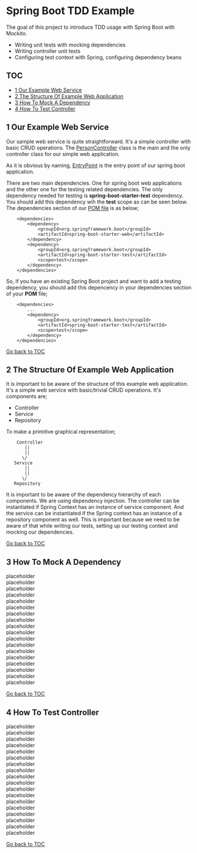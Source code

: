 Spring Boot TDD Example
=======================
The goal of this project to introduce TDD usage with Spring Boot with Mockito. 

- Writing unit tests with mocking dependencies
- Writing controller unit tests
- Configuring test context with Spring, configuring dependency beans

TOC
---
- [1 Our Example Web Service](#1-our-example-web-service) <br/>
- [2 The Structure Of Example Web Application](#2-the-structure-of-example-web-application) <br/>
- [3 How To Mock A Dependency](#3-how-to-mock-a-dependency) <br/>
- [4 How To Test Controller](#4-how-to-test-controller) <br/>

1 Our Example Web Service
-------------------------
Our sample web service is quite straightforward. It's a simple controller with basic CRUD operations.
The [PersonController](https://github.com/bzdgn/spring-boot-tdd-example/blob/master/src/main/java/com/levo/tdd/controller/PersonController.java) class is the main and the only controller class for our simple web application.

As it is obvious by naming, [EntryPoint](https://github.com/bzdgn/spring-boot-tdd-example/blob/master/src/main/java/com/levo/tdd/EntryPoint.java) is the entry point of our spring boot application.

There are two main dependencies. One for spring boot web applications and the other one for the testing
related dependencies. The only dependency needed for testing is **spring-boot-starter-test** dependency.
You should add this dependency wih the **test** scope as can be seen below. The dependencies section of our
[POM file](https://github.com/bzdgn/spring-boot-tdd-example/blob/master/pom.xml) is as below;


```
	<dependencies>
		<dependency>
			<groupId>org.springframework.boot</groupId>
			<artifactId>spring-boot-starter-web</artifactId>
		</dependency>
		<dependency>
			<groupId>org.springframework.boot</groupId>
			<artifactId>spring-boot-starter-test</artifactId>
			<scope>test</scope>
		</dependency>
	</dependencies>
```

So, if you have an existing Spring Boot project and want to add a testing dependency, you should add this
depencency in your dependencies section of your **POM** file;

```
	<dependencies>
		...
		<dependency>
			<groupId>org.springframework.boot</groupId>
			<artifactId>spring-boot-starter-test</artifactId>
			<scope>test</scope>
		</dependency>
	</dependencies>
```

[Go back to TOC](#toc)


2 The Structure Of Example Web Application
------------------------------------------
It is important to be aware of the structure of this example web application. It's a simple web service
with basic/trivial CRUD operations. It's components are;

- Controller
- Service
- Repository

To make a primitive graphical representation;

```
	Controller
	   ||
	   ||
      \/
   Service
	   ||
	   ||
      \/
   Repository
```

It is important to be aware of the dependency hierarchy of each components. We are using dependency injection.
The controller can be instantiated if Spring Context has an instance of service component. And the service can
be instantiated if the Spring context has an instance of a repository component as well. This is important because
we need to be aware of that while writing our tests, setting up our testing context and mocking our dependencies.

[Go back to TOC](#toc)


3 How To Mock A Dependency
--------------------------
placeholder<br/>
placeholder<br/>
placeholder<br/>
placeholder<br/>
placeholder<br/>
placeholder<br/>
placeholder<br/>
placeholder<br/>
placeholder<br/>
placeholder<br/>
placeholder<br/>
placeholder<br/>
placeholder<br/>
placeholder<br/>
placeholder<br/>
placeholder<br/>
placeholder<br/>
placeholder<br/>

[Go back to TOC](#toc)


4 How To Test Controller
------------------------
placeholder<br/>
placeholder<br/>
placeholder<br/>
placeholder<br/>
placeholder<br/>
placeholder<br/>
placeholder<br/>
placeholder<br/>
placeholder<br/>
placeholder<br/>
placeholder<br/>
placeholder<br/>
placeholder<br/>
placeholder<br/>
placeholder<br/>
placeholder<br/>
placeholder<br/>
placeholder<br/>

[Go back to TOC](#toc)

